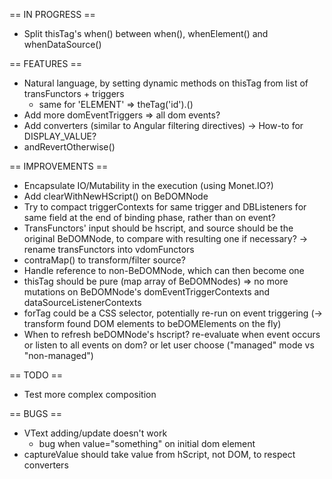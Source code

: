 == IN PROGRESS  ==
- Split thisTag's when() between when(), whenElement() and whenDataSource()

== FEATURES ==
- Natural language, by setting dynamic methods on thisTag from list of transFunctors + triggers
    - same for 'ELEMENT' => theTag('id').<triggerName>()
- Add more domEventTriggers => all dom events?
- Add converters (similar to Angular filtering directives)
    -> How-to for DISPLAY_VALUE?
- andRevertOtherwise()

== IMPROVEMENTS ==
- Encapsulate IO/Mutability in the execution (using Monet.IO?)
- Add clearWithNewHScript() on BeDOMNode
- Try to compact triggerContexts for same trigger and DBListeners for same field at the end of binding phase, rather than on event?
- TransFunctors' input should be hscript, and source should be the original BeDOMNode, to compare with resulting one if necessary?
    -> rename transFunctors into vdomFunctors
- contraMap() to transform/filter source?
- Handle reference to non-BeDOMNode, which can then become one
- thisTag should be pure (map array of BeDOMNodes)
    => no more mutations on BeDOMNode's domEventTriggerContexts and dataSourceListenerContexts
- forTag could be a CSS selector, potentially re-run on event triggering (-> transform found DOM elements to beDOMElements on the fly)
- When to refresh beDOMNode's hscript?
    re-evaluate when event occurs
    or listen to all events on dom?
    or let user choose ("managed" mode vs "non-managed")

== TODO ==
- Test more complex composition

== BUGS ==
- VText adding/update doesn't work
    - bug when value="something" on initial dom element
- captureValue should take value from hScript, not DOM, to respect converters